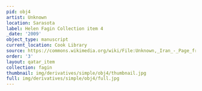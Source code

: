 ```yaml
---
pid: obj4
artist: Unknown
location: Sarasota
label: Helen Fagin Collection item 4
_date: '2009'
object_type: manuscript
current_location: Cook Library
source: https://commons.wikimedia.org/wiki/File:Unknown,_Iran_-_Page_from_the_Shahnama_of_Shah_Tahmasp_-_Google_Art_Project.jpg
order: '3'
layout: qatar_item
collection: fagin
thumbnail: img/derivatives/simple/obj4/thumbnail.jpg
full: img/derivatives/simple/obj4/full.jpg
---
```

